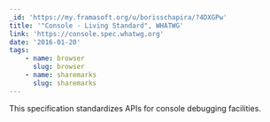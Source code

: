 ```yaml
---
_id: 'https://my.framasoft.org/u/borisschapira/?4DXGPw'
title: '"Console - Living Standard", WHATWG'
link: 'https://console.spec.whatwg.org'
date: '2016-01-20'
tags:
    - name: browser
      slug: browser
    - name: sharemarks
      slug: sharemarks
---
```


<div class="markdown"><p>This specification standardizes APIs for console debugging facilities.
</p></div>
